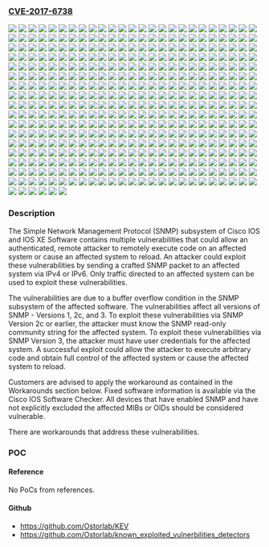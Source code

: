 ### [CVE-2017-6738](https://cve.mitre.org/cgi-bin/cvename.cgi?name=CVE-2017-6738)
![](https://img.shields.io/static/v1?label=Product&message=Cisco%20IOS%20XE%20Software&color=blue)
![](https://img.shields.io/static/v1?label=Product&message=IOS&color=blue)
![](https://img.shields.io/static/v1?label=Version&message=12.2(33)SXI%20&color=brightgreen)
![](https://img.shields.io/static/v1?label=Version&message=12.2(33)SXI1%20&color=brightgreen)
![](https://img.shields.io/static/v1?label=Version&message=12.2(50)SE%20&color=brightgreen)
![](https://img.shields.io/static/v1?label=Version&message=12.2(50)SE1%20&color=brightgreen)
![](https://img.shields.io/static/v1?label=Version&message=12.2(50)SE2%20&color=brightgreen)
![](https://img.shields.io/static/v1?label=Version&message=12.2(50)SE3%20&color=brightgreen)
![](https://img.shields.io/static/v1?label=Version&message=12.2(50)SE4%20&color=brightgreen)
![](https://img.shields.io/static/v1?label=Version&message=12.2(50)SE5%20&color=brightgreen)
![](https://img.shields.io/static/v1?label=Version&message=12.2(50)SG%20&color=brightgreen)
![](https://img.shields.io/static/v1?label=Version&message=12.2(50)SG1%20&color=brightgreen)
![](https://img.shields.io/static/v1?label=Version&message=12.2(50)SG2%20&color=brightgreen)
![](https://img.shields.io/static/v1?label=Version&message=12.2(50)SG3%20&color=brightgreen)
![](https://img.shields.io/static/v1?label=Version&message=12.2(50)SG4%20&color=brightgreen)
![](https://img.shields.io/static/v1?label=Version&message=12.2(50)SG5%20&color=brightgreen)
![](https://img.shields.io/static/v1?label=Version&message=12.2(50)SG6%20&color=brightgreen)
![](https://img.shields.io/static/v1?label=Version&message=12.2(50)SG7%20&color=brightgreen)
![](https://img.shields.io/static/v1?label=Version&message=12.2(50)SG8%20&color=brightgreen)
![](https://img.shields.io/static/v1?label=Version&message=12.2(50)SQ%20&color=brightgreen)
![](https://img.shields.io/static/v1?label=Version&message=12.2(50)SQ1%20&color=brightgreen)
![](https://img.shields.io/static/v1?label=Version&message=12.2(50)SQ2%20&color=brightgreen)
![](https://img.shields.io/static/v1?label=Version&message=12.2(50)SQ3%20&color=brightgreen)
![](https://img.shields.io/static/v1?label=Version&message=12.2(50)SQ4%20&color=brightgreen)
![](https://img.shields.io/static/v1?label=Version&message=12.2(50)SQ5%20&color=brightgreen)
![](https://img.shields.io/static/v1?label=Version&message=12.2(50)SQ6%20&color=brightgreen)
![](https://img.shields.io/static/v1?label=Version&message=12.2(50)SQ7%20&color=brightgreen)
![](https://img.shields.io/static/v1?label=Version&message=12.2(52)EX%20&color=brightgreen)
![](https://img.shields.io/static/v1?label=Version&message=12.2(52)EX1%20&color=brightgreen)
![](https://img.shields.io/static/v1?label=Version&message=12.2(52)EY%20&color=brightgreen)
![](https://img.shields.io/static/v1?label=Version&message=12.2(52)EY1%20&color=brightgreen)
![](https://img.shields.io/static/v1?label=Version&message=12.2(52)EY1b%20&color=brightgreen)
![](https://img.shields.io/static/v1?label=Version&message=12.2(52)EY1c%20&color=brightgreen)
![](https://img.shields.io/static/v1?label=Version&message=12.2(52)EY2%20&color=brightgreen)
![](https://img.shields.io/static/v1?label=Version&message=12.2(52)EY2a%20&color=brightgreen)
![](https://img.shields.io/static/v1?label=Version&message=12.2(52)EY3%20&color=brightgreen)
![](https://img.shields.io/static/v1?label=Version&message=12.2(52)EY3a%20&color=brightgreen)
![](https://img.shields.io/static/v1?label=Version&message=12.2(52)EY4%20&color=brightgreen)
![](https://img.shields.io/static/v1?label=Version&message=12.2(52)SE%20&color=brightgreen)
![](https://img.shields.io/static/v1?label=Version&message=12.2(52)SE1%20&color=brightgreen)
![](https://img.shields.io/static/v1?label=Version&message=12.2(52)SG%20&color=brightgreen)
![](https://img.shields.io/static/v1?label=Version&message=12.2(52)XO%20&color=brightgreen)
![](https://img.shields.io/static/v1?label=Version&message=12.2(53)EX%20&color=brightgreen)
![](https://img.shields.io/static/v1?label=Version&message=12.2(53)EY%20&color=brightgreen)
![](https://img.shields.io/static/v1?label=Version&message=12.2(53)EZ%20&color=brightgreen)
![](https://img.shields.io/static/v1?label=Version&message=12.2(53)SE%20&color=brightgreen)
![](https://img.shields.io/static/v1?label=Version&message=12.2(53)SE1%20&color=brightgreen)
![](https://img.shields.io/static/v1?label=Version&message=12.2(53)SE2%20&color=brightgreen)
![](https://img.shields.io/static/v1?label=Version&message=12.2(53)SG%20&color=brightgreen)
![](https://img.shields.io/static/v1?label=Version&message=12.2(53)SG1%20&color=brightgreen)
![](https://img.shields.io/static/v1?label=Version&message=12.2(53)SG10%20&color=brightgreen)
![](https://img.shields.io/static/v1?label=Version&message=12.2(53)SG11%20&color=brightgreen)
![](https://img.shields.io/static/v1?label=Version&message=12.2(53)SG2%20&color=brightgreen)
![](https://img.shields.io/static/v1?label=Version&message=12.2(53)SG3%20&color=brightgreen)
![](https://img.shields.io/static/v1?label=Version&message=12.2(53)SG4%20&color=brightgreen)
![](https://img.shields.io/static/v1?label=Version&message=12.2(53)SG5%20&color=brightgreen)
![](https://img.shields.io/static/v1?label=Version&message=12.2(53)SG6%20&color=brightgreen)
![](https://img.shields.io/static/v1?label=Version&message=12.2(53)SG7%20&color=brightgreen)
![](https://img.shields.io/static/v1?label=Version&message=12.2(53)SG8%20&color=brightgreen)
![](https://img.shields.io/static/v1?label=Version&message=12.2(53)SG9%20&color=brightgreen)
![](https://img.shields.io/static/v1?label=Version&message=12.2(54)SE%20&color=brightgreen)
![](https://img.shields.io/static/v1?label=Version&message=12.2(54)SG%20&color=brightgreen)
![](https://img.shields.io/static/v1?label=Version&message=12.2(54)SG1%20&color=brightgreen)
![](https://img.shields.io/static/v1?label=Version&message=12.2(54)WO%20&color=brightgreen)
![](https://img.shields.io/static/v1?label=Version&message=12.2(54)XO%20&color=brightgreen)
![](https://img.shields.io/static/v1?label=Version&message=12.2(55)EX%20&color=brightgreen)
![](https://img.shields.io/static/v1?label=Version&message=12.2(55)EX1%20&color=brightgreen)
![](https://img.shields.io/static/v1?label=Version&message=12.2(55)EX2%20&color=brightgreen)
![](https://img.shields.io/static/v1?label=Version&message=12.2(55)EX3%20&color=brightgreen)
![](https://img.shields.io/static/v1?label=Version&message=12.2(55)EY%20&color=brightgreen)
![](https://img.shields.io/static/v1?label=Version&message=12.2(55)EZ%20&color=brightgreen)
![](https://img.shields.io/static/v1?label=Version&message=12.2(55)SE%20&color=brightgreen)
![](https://img.shields.io/static/v1?label=Version&message=12.2(55)SE1%20&color=brightgreen)
![](https://img.shields.io/static/v1?label=Version&message=12.2(55)SE10%20&color=brightgreen)
![](https://img.shields.io/static/v1?label=Version&message=12.2(55)SE11%20&color=brightgreen)
![](https://img.shields.io/static/v1?label=Version&message=12.2(55)SE2%20&color=brightgreen)
![](https://img.shields.io/static/v1?label=Version&message=12.2(55)SE3%20&color=brightgreen)
![](https://img.shields.io/static/v1?label=Version&message=12.2(55)SE4%20&color=brightgreen)
![](https://img.shields.io/static/v1?label=Version&message=12.2(55)SE5%20&color=brightgreen)
![](https://img.shields.io/static/v1?label=Version&message=12.2(55)SE6%20&color=brightgreen)
![](https://img.shields.io/static/v1?label=Version&message=12.2(55)SE7%20&color=brightgreen)
![](https://img.shields.io/static/v1?label=Version&message=12.2(55)SE8%20&color=brightgreen)
![](https://img.shields.io/static/v1?label=Version&message=12.2(55)SE9%20&color=brightgreen)
![](https://img.shields.io/static/v1?label=Version&message=12.2(58)EX%20&color=brightgreen)
![](https://img.shields.io/static/v1?label=Version&message=12.2(58)EY%20&color=brightgreen)
![](https://img.shields.io/static/v1?label=Version&message=12.2(58)EY1%20&color=brightgreen)
![](https://img.shields.io/static/v1?label=Version&message=12.2(58)EY2%20&color=brightgreen)
![](https://img.shields.io/static/v1?label=Version&message=12.2(58)EZ%20&color=brightgreen)
![](https://img.shields.io/static/v1?label=Version&message=12.2(58)SE%20&color=brightgreen)
![](https://img.shields.io/static/v1?label=Version&message=12.2(58)SE1%20&color=brightgreen)
![](https://img.shields.io/static/v1?label=Version&message=12.2(58)SE2%20&color=brightgreen)
![](https://img.shields.io/static/v1?label=Version&message=12.2(60)EZ%20&color=brightgreen)
![](https://img.shields.io/static/v1?label=Version&message=12.2(60)EZ1%20&color=brightgreen)
![](https://img.shields.io/static/v1?label=Version&message=12.2(60)EZ10%20&color=brightgreen)
![](https://img.shields.io/static/v1?label=Version&message=12.2(60)EZ11%20&color=brightgreen)
![](https://img.shields.io/static/v1?label=Version&message=12.2(60)EZ2%20&color=brightgreen)
![](https://img.shields.io/static/v1?label=Version&message=12.2(60)EZ3%20&color=brightgreen)
![](https://img.shields.io/static/v1?label=Version&message=12.2(60)EZ4%20&color=brightgreen)
![](https://img.shields.io/static/v1?label=Version&message=12.2(60)EZ5%20&color=brightgreen)
![](https://img.shields.io/static/v1?label=Version&message=12.2(60)EZ6%20&color=brightgreen)
![](https://img.shields.io/static/v1?label=Version&message=12.2(60)EZ7%20&color=brightgreen)
![](https://img.shields.io/static/v1?label=Version&message=12.2(60)EZ8%20&color=brightgreen)
![](https://img.shields.io/static/v1?label=Version&message=12.2(60)EZ9%20&color=brightgreen)
![](https://img.shields.io/static/v1?label=Version&message=15.0(1)EX%20&color=brightgreen)
![](https://img.shields.io/static/v1?label=Version&message=15.0(1)EY%20&color=brightgreen)
![](https://img.shields.io/static/v1?label=Version&message=15.0(1)EY1%20&color=brightgreen)
![](https://img.shields.io/static/v1?label=Version&message=15.0(1)EY2%20&color=brightgreen)
![](https://img.shields.io/static/v1?label=Version&message=15.0(1)SE%20&color=brightgreen)
![](https://img.shields.io/static/v1?label=Version&message=15.0(1)SE1%20&color=brightgreen)
![](https://img.shields.io/static/v1?label=Version&message=15.0(1)SE2%20&color=brightgreen)
![](https://img.shields.io/static/v1?label=Version&message=15.0(1)SE3%20&color=brightgreen)
![](https://img.shields.io/static/v1?label=Version&message=15.0(1)XO%20&color=brightgreen)
![](https://img.shields.io/static/v1?label=Version&message=15.0(1)XO1%20&color=brightgreen)
![](https://img.shields.io/static/v1?label=Version&message=15.0(2)EA%20&color=brightgreen)
![](https://img.shields.io/static/v1?label=Version&message=15.0(2)EA1%20&color=brightgreen)
![](https://img.shields.io/static/v1?label=Version&message=15.0(2)EJ%20&color=brightgreen)
![](https://img.shields.io/static/v1?label=Version&message=15.0(2)EJ1%20&color=brightgreen)
![](https://img.shields.io/static/v1?label=Version&message=15.0(2)EK%20&color=brightgreen)
![](https://img.shields.io/static/v1?label=Version&message=15.0(2)EK1%20&color=brightgreen)
![](https://img.shields.io/static/v1?label=Version&message=15.0(2)EX%20&color=brightgreen)
![](https://img.shields.io/static/v1?label=Version&message=15.0(2)EX1%20&color=brightgreen)
![](https://img.shields.io/static/v1?label=Version&message=15.0(2)EX10%20&color=brightgreen)
![](https://img.shields.io/static/v1?label=Version&message=15.0(2)EX11%20&color=brightgreen)
![](https://img.shields.io/static/v1?label=Version&message=15.0(2)EX12%20&color=brightgreen)
![](https://img.shields.io/static/v1?label=Version&message=15.0(2)EX13%20&color=brightgreen)
![](https://img.shields.io/static/v1?label=Version&message=15.0(2)EX2%20&color=brightgreen)
![](https://img.shields.io/static/v1?label=Version&message=15.0(2)EX3%20&color=brightgreen)
![](https://img.shields.io/static/v1?label=Version&message=15.0(2)EX4%20&color=brightgreen)
![](https://img.shields.io/static/v1?label=Version&message=15.0(2)EX5%20&color=brightgreen)
![](https://img.shields.io/static/v1?label=Version&message=15.0(2)EX8%20&color=brightgreen)
![](https://img.shields.io/static/v1?label=Version&message=15.0(2)EY%20&color=brightgreen)
![](https://img.shields.io/static/v1?label=Version&message=15.0(2)EY1%20&color=brightgreen)
![](https://img.shields.io/static/v1?label=Version&message=15.0(2)EY2%20&color=brightgreen)
![](https://img.shields.io/static/v1?label=Version&message=15.0(2)EY3%20&color=brightgreen)
![](https://img.shields.io/static/v1?label=Version&message=15.0(2)EZ%20&color=brightgreen)
![](https://img.shields.io/static/v1?label=Version&message=15.0(2)SE%20&color=brightgreen)
![](https://img.shields.io/static/v1?label=Version&message=15.0(2)SE1%20&color=brightgreen)
![](https://img.shields.io/static/v1?label=Version&message=15.0(2)SE10%20&color=brightgreen)
![](https://img.shields.io/static/v1?label=Version&message=15.0(2)SE10a%20&color=brightgreen)
![](https://img.shields.io/static/v1?label=Version&message=15.0(2)SE2%20&color=brightgreen)
![](https://img.shields.io/static/v1?label=Version&message=15.0(2)SE3%20&color=brightgreen)
![](https://img.shields.io/static/v1?label=Version&message=15.0(2)SE4%20&color=brightgreen)
![](https://img.shields.io/static/v1?label=Version&message=15.0(2)SE5%20&color=brightgreen)
![](https://img.shields.io/static/v1?label=Version&message=15.0(2)SE6%20&color=brightgreen)
![](https://img.shields.io/static/v1?label=Version&message=15.0(2)SE7%20&color=brightgreen)
![](https://img.shields.io/static/v1?label=Version&message=15.0(2)SE8%20&color=brightgreen)
![](https://img.shields.io/static/v1?label=Version&message=15.0(2)SE9%20&color=brightgreen)
![](https://img.shields.io/static/v1?label=Version&message=15.0(2)SG%20&color=brightgreen)
![](https://img.shields.io/static/v1?label=Version&message=15.0(2)SG1%20&color=brightgreen)
![](https://img.shields.io/static/v1?label=Version&message=15.0(2)SG10%20&color=brightgreen)
![](https://img.shields.io/static/v1?label=Version&message=15.0(2)SG11%20&color=brightgreen)
![](https://img.shields.io/static/v1?label=Version&message=15.0(2)SG11a%20&color=brightgreen)
![](https://img.shields.io/static/v1?label=Version&message=15.0(2)SG2%20&color=brightgreen)
![](https://img.shields.io/static/v1?label=Version&message=15.0(2)SG3%20&color=brightgreen)
![](https://img.shields.io/static/v1?label=Version&message=15.0(2)SG4%20&color=brightgreen)
![](https://img.shields.io/static/v1?label=Version&message=15.0(2)SG5%20&color=brightgreen)
![](https://img.shields.io/static/v1?label=Version&message=15.0(2)SG6%20&color=brightgreen)
![](https://img.shields.io/static/v1?label=Version&message=15.0(2)SG7%20&color=brightgreen)
![](https://img.shields.io/static/v1?label=Version&message=15.0(2)SG8%20&color=brightgreen)
![](https://img.shields.io/static/v1?label=Version&message=15.0(2)SG9%20&color=brightgreen)
![](https://img.shields.io/static/v1?label=Version&message=15.0(2)SQD%20&color=brightgreen)
![](https://img.shields.io/static/v1?label=Version&message=15.0(2)SQD1%20&color=brightgreen)
![](https://img.shields.io/static/v1?label=Version&message=15.0(2)SQD2%20&color=brightgreen)
![](https://img.shields.io/static/v1?label=Version&message=15.0(2)SQD3%20&color=brightgreen)
![](https://img.shields.io/static/v1?label=Version&message=15.0(2)SQD4%20&color=brightgreen)
![](https://img.shields.io/static/v1?label=Version&message=15.0(2)SQD5%20&color=brightgreen)
![](https://img.shields.io/static/v1?label=Version&message=15.0(2)SQD6%20&color=brightgreen)
![](https://img.shields.io/static/v1?label=Version&message=15.0(2)XO%20&color=brightgreen)
![](https://img.shields.io/static/v1?label=Version&message=15.0(2a)EX5%20&color=brightgreen)
![](https://img.shields.io/static/v1?label=Version&message=15.1(1)SG%20&color=brightgreen)
![](https://img.shields.io/static/v1?label=Version&message=15.1(1)SG1%20&color=brightgreen)
![](https://img.shields.io/static/v1?label=Version&message=15.1(1)SG2%20&color=brightgreen)
![](https://img.shields.io/static/v1?label=Version&message=15.1(2)SG%20&color=brightgreen)
![](https://img.shields.io/static/v1?label=Version&message=15.1(2)SG1%20&color=brightgreen)
![](https://img.shields.io/static/v1?label=Version&message=15.1(2)SG2%20&color=brightgreen)
![](https://img.shields.io/static/v1?label=Version&message=15.1(2)SG3%20&color=brightgreen)
![](https://img.shields.io/static/v1?label=Version&message=15.1(2)SG4%20&color=brightgreen)
![](https://img.shields.io/static/v1?label=Version&message=15.1(2)SG5%20&color=brightgreen)
![](https://img.shields.io/static/v1?label=Version&message=15.1(2)SG6%20&color=brightgreen)
![](https://img.shields.io/static/v1?label=Version&message=15.1(2)SG7%20&color=brightgreen)
![](https://img.shields.io/static/v1?label=Version&message=15.1(2)SG8%20&color=brightgreen)
![](https://img.shields.io/static/v1?label=Version&message=15.2(1)E%20&color=brightgreen)
![](https://img.shields.io/static/v1?label=Version&message=15.2(1)E1%20&color=brightgreen)
![](https://img.shields.io/static/v1?label=Version&message=15.2(1)E2%20&color=brightgreen)
![](https://img.shields.io/static/v1?label=Version&message=15.2(1)E3%20&color=brightgreen)
![](https://img.shields.io/static/v1?label=Version&message=15.2(1)EY%20&color=brightgreen)
![](https://img.shields.io/static/v1?label=Version&message=15.2(1)SY%20&color=brightgreen)
![](https://img.shields.io/static/v1?label=Version&message=15.2(1)SY0a%20&color=brightgreen)
![](https://img.shields.io/static/v1?label=Version&message=15.2(1)SY1%20&color=brightgreen)
![](https://img.shields.io/static/v1?label=Version&message=15.2(1)SY1a%20&color=brightgreen)
![](https://img.shields.io/static/v1?label=Version&message=15.2(1)SY2%20&color=brightgreen)
![](https://img.shields.io/static/v1?label=Version&message=15.2(1)SY3%20&color=brightgreen)
![](https://img.shields.io/static/v1?label=Version&message=15.2(1)SY4%20&color=brightgreen)
![](https://img.shields.io/static/v1?label=Version&message=15.2(2)E%20&color=brightgreen)
![](https://img.shields.io/static/v1?label=Version&message=15.2(2)E1%20&color=brightgreen)
![](https://img.shields.io/static/v1?label=Version&message=15.2(2)E2%20&color=brightgreen)
![](https://img.shields.io/static/v1?label=Version&message=15.2(2)E3%20&color=brightgreen)
![](https://img.shields.io/static/v1?label=Version&message=15.2(2)E4%20&color=brightgreen)
![](https://img.shields.io/static/v1?label=Version&message=15.2(2)E5%20&color=brightgreen)
![](https://img.shields.io/static/v1?label=Version&message=15.2(2)E5a%20&color=brightgreen)
![](https://img.shields.io/static/v1?label=Version&message=15.2(2)E5b%20&color=brightgreen)
![](https://img.shields.io/static/v1?label=Version&message=15.2(2)E6%20&color=brightgreen)
![](https://img.shields.io/static/v1?label=Version&message=15.2(2)EA%20&color=brightgreen)
![](https://img.shields.io/static/v1?label=Version&message=15.2(2)EA1%20&color=brightgreen)
![](https://img.shields.io/static/v1?label=Version&message=15.2(2)EA2%20&color=brightgreen)
![](https://img.shields.io/static/v1?label=Version&message=15.2(2)EA3%20&color=brightgreen)
![](https://img.shields.io/static/v1?label=Version&message=15.2(2)EB%20&color=brightgreen)
![](https://img.shields.io/static/v1?label=Version&message=15.2(2)EB1%20&color=brightgreen)
![](https://img.shields.io/static/v1?label=Version&message=15.2(2)EB2%20&color=brightgreen)
![](https://img.shields.io/static/v1?label=Version&message=15.2(2)GC%20&color=brightgreen)
![](https://img.shields.io/static/v1?label=Version&message=15.2(2)SY%20&color=brightgreen)
![](https://img.shields.io/static/v1?label=Version&message=15.2(2)SY1%20&color=brightgreen)
![](https://img.shields.io/static/v1?label=Version&message=15.2(2)SY2%20&color=brightgreen)
![](https://img.shields.io/static/v1?label=Version&message=15.2(2a)E1%20&color=brightgreen)
![](https://img.shields.io/static/v1?label=Version&message=15.2(2a)E2%20&color=brightgreen)
![](https://img.shields.io/static/v1?label=Version&message=15.2(3)E%20&color=brightgreen)
![](https://img.shields.io/static/v1?label=Version&message=15.2(3)E1%20&color=brightgreen)
![](https://img.shields.io/static/v1?label=Version&message=15.2(3)E2%20&color=brightgreen)
![](https://img.shields.io/static/v1?label=Version&message=15.2(3)E3%20&color=brightgreen)
![](https://img.shields.io/static/v1?label=Version&message=15.2(3)E4%20&color=brightgreen)
![](https://img.shields.io/static/v1?label=Version&message=15.2(3)EA%20&color=brightgreen)
![](https://img.shields.io/static/v1?label=Version&message=15.2(3)GC%20&color=brightgreen)
![](https://img.shields.io/static/v1?label=Version&message=15.2(3)GC1%20&color=brightgreen)
![](https://img.shields.io/static/v1?label=Version&message=15.2(3a)E%20&color=brightgreen)
![](https://img.shields.io/static/v1?label=Version&message=15.2(4)E%20&color=brightgreen)
![](https://img.shields.io/static/v1?label=Version&message=15.2(4)E1%20&color=brightgreen)
![](https://img.shields.io/static/v1?label=Version&message=15.2(4)E2%20&color=brightgreen)
![](https://img.shields.io/static/v1?label=Version&message=15.2(4)E3%20&color=brightgreen)
![](https://img.shields.io/static/v1?label=Version&message=15.2(4)E4%20&color=brightgreen)
![](https://img.shields.io/static/v1?label=Version&message=15.2(4)EA%20&color=brightgreen)
![](https://img.shields.io/static/v1?label=Version&message=15.2(4)EA1%20&color=brightgreen)
![](https://img.shields.io/static/v1?label=Version&message=15.2(4)EA3%20&color=brightgreen)
![](https://img.shields.io/static/v1?label=Version&message=15.2(4)EA4%20&color=brightgreen)
![](https://img.shields.io/static/v1?label=Version&message=15.2(4)EA5%20&color=brightgreen)
![](https://img.shields.io/static/v1?label=Version&message=15.2(4)EC1%20&color=brightgreen)
![](https://img.shields.io/static/v1?label=Version&message=15.2(4)EC2%20&color=brightgreen)
![](https://img.shields.io/static/v1?label=Version&message=15.2(4)GC%20&color=brightgreen)
![](https://img.shields.io/static/v1?label=Version&message=15.2(4)GC2%20&color=brightgreen)
![](https://img.shields.io/static/v1?label=Version&message=15.2(4)GC3%20&color=brightgreen)
![](https://img.shields.io/static/v1?label=Version&message=15.2(4)JAZ1%20&color=brightgreen)
![](https://img.shields.io/static/v1?label=Version&message=15.2(4)JN%20&color=brightgreen)
![](https://img.shields.io/static/v1?label=Version&message=15.2(4)M%20&color=brightgreen)
![](https://img.shields.io/static/v1?label=Version&message=15.2(4)M1%20&color=brightgreen)
![](https://img.shields.io/static/v1?label=Version&message=15.2(4)M10%20&color=brightgreen)
![](https://img.shields.io/static/v1?label=Version&message=15.2(4)M11%20&color=brightgreen)
![](https://img.shields.io/static/v1?label=Version&message=15.2(4)M2%20&color=brightgreen)
![](https://img.shields.io/static/v1?label=Version&message=15.2(4)M3%20&color=brightgreen)
![](https://img.shields.io/static/v1?label=Version&message=15.2(4)M4%20&color=brightgreen)
![](https://img.shields.io/static/v1?label=Version&message=15.2(4)M5%20&color=brightgreen)
![](https://img.shields.io/static/v1?label=Version&message=15.2(4)M6%20&color=brightgreen)
![](https://img.shields.io/static/v1?label=Version&message=15.2(4)M6a%20&color=brightgreen)
![](https://img.shields.io/static/v1?label=Version&message=15.2(4)M7%20&color=brightgreen)
![](https://img.shields.io/static/v1?label=Version&message=15.2(4)M8%20&color=brightgreen)
![](https://img.shields.io/static/v1?label=Version&message=15.2(4)M9%20&color=brightgreen)
![](https://img.shields.io/static/v1?label=Version&message=15.2(5)E%20&color=brightgreen)
![](https://img.shields.io/static/v1?label=Version&message=15.2(5)E1%20&color=brightgreen)
![](https://img.shields.io/static/v1?label=Version&message=15.2(5)E2%20&color=brightgreen)
![](https://img.shields.io/static/v1?label=Version&message=15.2(5)EA%20&color=brightgreen)
![](https://img.shields.io/static/v1?label=Version&message=15.2(5)EX%20&color=brightgreen)
![](https://img.shields.io/static/v1?label=Version&message=15.2(5a)E%20&color=brightgreen)
![](https://img.shields.io/static/v1?label=Version&message=15.2(5a)E1%20&color=brightgreen)
![](https://img.shields.io/static/v1?label=Version&message=15.2(5b)E%20&color=brightgreen)
![](https://img.shields.io/static/v1?label=Version&message=15.2(5c)E%20&color=brightgreen)
![](https://img.shields.io/static/v1?label=Version&message=15.3(1)SY%20&color=brightgreen)
![](https://img.shields.io/static/v1?label=Version&message=15.3(1)SY1%20&color=brightgreen)
![](https://img.shields.io/static/v1?label=Version&message=15.3(1)SY2%20&color=brightgreen)
![](https://img.shields.io/static/v1?label=Version&message=15.3(1)T%20&color=brightgreen)
![](https://img.shields.io/static/v1?label=Version&message=15.3(1)T1%20&color=brightgreen)
![](https://img.shields.io/static/v1?label=Version&message=15.3(1)T2%20&color=brightgreen)
![](https://img.shields.io/static/v1?label=Version&message=15.3(1)T3%20&color=brightgreen)
![](https://img.shields.io/static/v1?label=Version&message=15.3(1)T4%20&color=brightgreen)
![](https://img.shields.io/static/v1?label=Version&message=15.3(2)T%20&color=brightgreen)
![](https://img.shields.io/static/v1?label=Version&message=15.3(2)T1%20&color=brightgreen)
![](https://img.shields.io/static/v1?label=Version&message=15.3(2)T2%20&color=brightgreen)
![](https://img.shields.io/static/v1?label=Version&message=15.3(2)T3%20&color=brightgreen)
![](https://img.shields.io/static/v1?label=Version&message=15.3(2)T4%20&color=brightgreen)
![](https://img.shields.io/static/v1?label=Version&message=15.3(3)JAA1%20&color=brightgreen)
![](https://img.shields.io/static/v1?label=Version&message=15.3(3)JPC5%20&color=brightgreen)
![](https://img.shields.io/static/v1?label=Version&message=15.3(3)JPR1%20&color=brightgreen)
![](https://img.shields.io/static/v1?label=Version&message=15.3(3)M%20&color=brightgreen)
![](https://img.shields.io/static/v1?label=Version&message=15.3(3)M1%20&color=brightgreen)
![](https://img.shields.io/static/v1?label=Version&message=15.3(3)M2%20&color=brightgreen)
![](https://img.shields.io/static/v1?label=Version&message=15.3(3)M3%20&color=brightgreen)
![](https://img.shields.io/static/v1?label=Version&message=15.3(3)M4%20&color=brightgreen)
![](https://img.shields.io/static/v1?label=Version&message=15.3(3)M5%20&color=brightgreen)
![](https://img.shields.io/static/v1?label=Version&message=15.3(3)M6%20&color=brightgreen)
![](https://img.shields.io/static/v1?label=Version&message=15.3(3)M7%20&color=brightgreen)
![](https://img.shields.io/static/v1?label=Version&message=15.3(3)M8%20&color=brightgreen)
![](https://img.shields.io/static/v1?label=Version&message=15.3(3)M8a%20&color=brightgreen)
![](https://img.shields.io/static/v1?label=Version&message=15.3(3)M9%20&color=brightgreen)
![](https://img.shields.io/static/v1?label=Version&message=15.4(1)CG%20&color=brightgreen)
![](https://img.shields.io/static/v1?label=Version&message=15.4(1)CG1%20&color=brightgreen)
![](https://img.shields.io/static/v1?label=Version&message=15.4(1)SY%20&color=brightgreen)
![](https://img.shields.io/static/v1?label=Version&message=15.4(1)SY1%20&color=brightgreen)
![](https://img.shields.io/static/v1?label=Version&message=15.4(1)SY2%20&color=brightgreen)
![](https://img.shields.io/static/v1?label=Version&message=15.4(1)T%20&color=brightgreen)
![](https://img.shields.io/static/v1?label=Version&message=15.4(1)T1%20&color=brightgreen)
![](https://img.shields.io/static/v1?label=Version&message=15.4(1)T2%20&color=brightgreen)
![](https://img.shields.io/static/v1?label=Version&message=15.4(1)T3%20&color=brightgreen)
![](https://img.shields.io/static/v1?label=Version&message=15.4(1)T4%20&color=brightgreen)
![](https://img.shields.io/static/v1?label=Version&message=15.4(2)CG%20&color=brightgreen)
![](https://img.shields.io/static/v1?label=Version&message=15.4(2)T%20&color=brightgreen)
![](https://img.shields.io/static/v1?label=Version&message=15.4(2)T1%20&color=brightgreen)
![](https://img.shields.io/static/v1?label=Version&message=15.4(2)T2%20&color=brightgreen)
![](https://img.shields.io/static/v1?label=Version&message=15.4(2)T3%20&color=brightgreen)
![](https://img.shields.io/static/v1?label=Version&message=15.4(2)T4%20&color=brightgreen)
![](https://img.shields.io/static/v1?label=Version&message=15.5(1)SY%20&color=brightgreen)
![](https://img.shields.io/static/v1?label=Version&message=15.5(1)T%20&color=brightgreen)
![](https://img.shields.io/static/v1?label=Version&message=15.5(1)T1%20&color=brightgreen)
![](https://img.shields.io/static/v1?label=Version&message=15.5(1)T2%20&color=brightgreen)
![](https://img.shields.io/static/v1?label=Version&message=15.5(1)T3%20&color=brightgreen)
![](https://img.shields.io/static/v1?label=Version&message=15.5(1)T4%20&color=brightgreen)
![](https://img.shields.io/static/v1?label=Version&message=15.5(2)T%20&color=brightgreen)
![](https://img.shields.io/static/v1?label=Version&message=15.5(2)T1%20&color=brightgreen)
![](https://img.shields.io/static/v1?label=Version&message=15.5(2)T2%20&color=brightgreen)
![](https://img.shields.io/static/v1?label=Version&message=15.5(2)T3%20&color=brightgreen)
![](https://img.shields.io/static/v1?label=Version&message=15.5(2)T4%20&color=brightgreen)
![](https://img.shields.io/static/v1?label=Version&message=15.5(3)M%20&color=brightgreen)
![](https://img.shields.io/static/v1?label=Version&message=15.5(3)M0a%20&color=brightgreen)
![](https://img.shields.io/static/v1?label=Version&message=15.5(3)M1%20&color=brightgreen)
![](https://img.shields.io/static/v1?label=Version&message=15.5(3)M2%20&color=brightgreen)
![](https://img.shields.io/static/v1?label=Version&message=15.5(3)M3%20&color=brightgreen)
![](https://img.shields.io/static/v1?label=Version&message=15.5(3)M4%20&color=brightgreen)
![](https://img.shields.io/static/v1?label=Version&message=15.5(3)M4a%20&color=brightgreen)
![](https://img.shields.io/static/v1?label=Version&message=15.5(3)M5%20&color=brightgreen)
![](https://img.shields.io/static/v1?label=Version&message=15.6(1)T%20&color=brightgreen)
![](https://img.shields.io/static/v1?label=Version&message=15.6(1)T0a%20&color=brightgreen)
![](https://img.shields.io/static/v1?label=Version&message=15.6(1)T1%20&color=brightgreen)
![](https://img.shields.io/static/v1?label=Version&message=15.6(1)T2%20&color=brightgreen)
![](https://img.shields.io/static/v1?label=Version&message=15.6(1)T3%20&color=brightgreen)
![](https://img.shields.io/static/v1?label=Version&message=15.6(2)T%20&color=brightgreen)
![](https://img.shields.io/static/v1?label=Version&message=15.6(2)T1%20&color=brightgreen)
![](https://img.shields.io/static/v1?label=Version&message=15.6(2)T2%20&color=brightgreen)
![](https://img.shields.io/static/v1?label=Version&message=15.6(3)M%20&color=brightgreen)
![](https://img.shields.io/static/v1?label=Version&message=15.6(3)M0a%20&color=brightgreen)
![](https://img.shields.io/static/v1?label=Version&message=15.6(3)M1%20&color=brightgreen)
![](https://img.shields.io/static/v1?label=Version&message=15.6(3)M1b%20&color=brightgreen)
![](https://img.shields.io/static/v1?label=Version&message=15.6(3)M2%20&color=brightgreen)
![](https://img.shields.io/static/v1?label=Version&message=15.6(3)M2a%20&color=brightgreen)
![](https://img.shields.io/static/v1?label=Version&message=16.1.1%20&color=brightgreen)
![](https://img.shields.io/static/v1?label=Version&message=16.1.2%20&color=brightgreen)
![](https://img.shields.io/static/v1?label=Version&message=16.1.3%20&color=brightgreen)
![](https://img.shields.io/static/v1?label=Version&message=16.2.1%20&color=brightgreen)
![](https://img.shields.io/static/v1?label=Version&message=16.2.2%20&color=brightgreen)
![](https://img.shields.io/static/v1?label=Version&message=16.3.1%20&color=brightgreen)
![](https://img.shields.io/static/v1?label=Version&message=16.3.1a%20&color=brightgreen)
![](https://img.shields.io/static/v1?label=Version&message=16.3.2%20&color=brightgreen)
![](https://img.shields.io/static/v1?label=Version&message=16.3.3%20&color=brightgreen)
![](https://img.shields.io/static/v1?label=Version&message=16.3.4%20&color=brightgreen)
![](https://img.shields.io/static/v1?label=Version&message=16.4.1%20&color=brightgreen)
![](https://img.shields.io/static/v1?label=Version&message=16.4.2%20&color=brightgreen)
![](https://img.shields.io/static/v1?label=Version&message=16.5.1%20&color=brightgreen)
![](https://img.shields.io/static/v1?label=Version&message=16.5.1a%20&color=brightgreen)
![](https://img.shields.io/static/v1?label=Version&message=16.5.1b%20&color=brightgreen)
![](https://img.shields.io/static/v1?label=Version&message=17.11.99SW%20&color=brightgreen)
![](https://img.shields.io/static/v1?label=Version&message=3.18.1aSP%20&color=brightgreen)
![](https://img.shields.io/static/v1?label=Version&message=3.18.2aSP%20&color=brightgreen)
![](https://img.shields.io/static/v1?label=Version&message=3.2.0SE%20&color=brightgreen)
![](https://img.shields.io/static/v1?label=Version&message=3.2.0SG%20&color=brightgreen)
![](https://img.shields.io/static/v1?label=Version&message=3.2.10SG%20&color=brightgreen)
![](https://img.shields.io/static/v1?label=Version&message=3.2.11SG%20&color=brightgreen)
![](https://img.shields.io/static/v1?label=Version&message=3.2.1SE%20&color=brightgreen)
![](https://img.shields.io/static/v1?label=Version&message=3.2.1SG%20&color=brightgreen)
![](https://img.shields.io/static/v1?label=Version&message=3.2.2SE%20&color=brightgreen)
![](https://img.shields.io/static/v1?label=Version&message=3.2.2SG%20&color=brightgreen)
![](https://img.shields.io/static/v1?label=Version&message=3.2.3SE%20&color=brightgreen)
![](https://img.shields.io/static/v1?label=Version&message=3.2.3SG%20&color=brightgreen)
![](https://img.shields.io/static/v1?label=Version&message=3.2.4SG%20&color=brightgreen)
![](https://img.shields.io/static/v1?label=Version&message=3.2.5SG%20&color=brightgreen)
![](https://img.shields.io/static/v1?label=Version&message=3.2.6SG%20&color=brightgreen)
![](https://img.shields.io/static/v1?label=Version&message=3.2.7SG%20&color=brightgreen)
![](https://img.shields.io/static/v1?label=Version&message=3.2.8SG%20&color=brightgreen)
![](https://img.shields.io/static/v1?label=Version&message=3.2.9SG%20&color=brightgreen)
![](https://img.shields.io/static/v1?label=Version&message=3.3.0SE%20&color=brightgreen)
![](https://img.shields.io/static/v1?label=Version&message=3.3.0SG%20&color=brightgreen)
![](https://img.shields.io/static/v1?label=Version&message=3.3.0SQ%20&color=brightgreen)
![](https://img.shields.io/static/v1?label=Version&message=3.3.1SE%20&color=brightgreen)
![](https://img.shields.io/static/v1?label=Version&message=3.3.1SG%20&color=brightgreen)
![](https://img.shields.io/static/v1?label=Version&message=3.3.1SQ%20&color=brightgreen)
![](https://img.shields.io/static/v1?label=Version&message=3.3.2SE%20&color=brightgreen)
![](https://img.shields.io/static/v1?label=Version&message=3.3.2SG%20&color=brightgreen)
![](https://img.shields.io/static/v1?label=Version&message=3.3.3SE%20&color=brightgreen)
![](https://img.shields.io/static/v1?label=Version&message=3.3.4SE%20&color=brightgreen)
![](https://img.shields.io/static/v1?label=Version&message=3.3.5SE%20&color=brightgreen)
![](https://img.shields.io/static/v1?label=Version&message=3.4.0SG%20&color=brightgreen)
![](https://img.shields.io/static/v1?label=Version&message=3.4.0SQ%20&color=brightgreen)
![](https://img.shields.io/static/v1?label=Version&message=3.4.1SG%20&color=brightgreen)
![](https://img.shields.io/static/v1?label=Version&message=3.4.1SQ%20&color=brightgreen)
![](https://img.shields.io/static/v1?label=Version&message=3.4.2SG%20&color=brightgreen)
![](https://img.shields.io/static/v1?label=Version&message=3.4.3SG%20&color=brightgreen)
![](https://img.shields.io/static/v1?label=Version&message=3.4.4SG%20&color=brightgreen)
![](https://img.shields.io/static/v1?label=Version&message=3.4.5SG%20&color=brightgreen)
![](https://img.shields.io/static/v1?label=Version&message=3.4.6SG%20&color=brightgreen)
![](https://img.shields.io/static/v1?label=Version&message=3.4.7SG%20&color=brightgreen)
![](https://img.shields.io/static/v1?label=Version&message=3.4.8SG%20&color=brightgreen)
![](https://img.shields.io/static/v1?label=Version&message=3.5.0E%20&color=brightgreen)
![](https://img.shields.io/static/v1?label=Version&message=3.5.0SQ%20&color=brightgreen)
![](https://img.shields.io/static/v1?label=Version&message=3.5.1E%20&color=brightgreen)
![](https://img.shields.io/static/v1?label=Version&message=3.5.1SQ%20&color=brightgreen)
![](https://img.shields.io/static/v1?label=Version&message=3.5.2E%20&color=brightgreen)
![](https://img.shields.io/static/v1?label=Version&message=3.5.2SQ%20&color=brightgreen)
![](https://img.shields.io/static/v1?label=Version&message=3.5.3E%20&color=brightgreen)
![](https://img.shields.io/static/v1?label=Version&message=3.5.3SQ%20&color=brightgreen)
![](https://img.shields.io/static/v1?label=Version&message=3.5.4SQ%20&color=brightgreen)
![](https://img.shields.io/static/v1?label=Version&message=3.5.5SQ%20&color=brightgreen)
![](https://img.shields.io/static/v1?label=Version&message=3.5.6SQ%20&color=brightgreen)
![](https://img.shields.io/static/v1?label=Version&message=3.6.0E%20&color=brightgreen)
![](https://img.shields.io/static/v1?label=Version&message=3.6.1E%20&color=brightgreen)
![](https://img.shields.io/static/v1?label=Version&message=3.6.2E%20&color=brightgreen)
![](https://img.shields.io/static/v1?label=Version&message=3.6.2aE%20&color=brightgreen)
![](https://img.shields.io/static/v1?label=Version&message=3.6.3E%20&color=brightgreen)
![](https://img.shields.io/static/v1?label=Version&message=3.6.4E%20&color=brightgreen)
![](https://img.shields.io/static/v1?label=Version&message=3.6.5E%20&color=brightgreen)
![](https://img.shields.io/static/v1?label=Version&message=3.6.5aE%20&color=brightgreen)
![](https://img.shields.io/static/v1?label=Version&message=3.6.5bE%20&color=brightgreen)
![](https://img.shields.io/static/v1?label=Version&message=3.6.6E%20&color=brightgreen)
![](https://img.shields.io/static/v1?label=Version&message=3.7.0E%20&color=brightgreen)
![](https://img.shields.io/static/v1?label=Version&message=3.7.1E%20&color=brightgreen)
![](https://img.shields.io/static/v1?label=Version&message=3.7.2E%20&color=brightgreen)
![](https://img.shields.io/static/v1?label=Version&message=3.7.3E%20&color=brightgreen)
![](https://img.shields.io/static/v1?label=Version&message=3.7.4E%20&color=brightgreen)
![](https://img.shields.io/static/v1?label=Version&message=3.7.5E%20&color=brightgreen)
![](https://img.shields.io/static/v1?label=Version&message=3.8.0E%20&color=brightgreen)
![](https://img.shields.io/static/v1?label=Version&message=3.8.1E%20&color=brightgreen)
![](https://img.shields.io/static/v1?label=Version&message=3.8.2E%20&color=brightgreen)
![](https://img.shields.io/static/v1?label=Version&message=3.8.3E%20&color=brightgreen)
![](https://img.shields.io/static/v1?label=Version&message=3.8.4E%20&color=brightgreen)
![](https://img.shields.io/static/v1?label=Version&message=3.9.0E%20&color=brightgreen)
![](https://img.shields.io/static/v1?label=Version&message=3.9.1E%20&color=brightgreen)
![](https://img.shields.io/static/v1?label=Version&message=3.9.2E%20&color=brightgreen)
![](https://img.shields.io/static/v1?label=Vulnerability&message=Improper%20Restriction%20of%20Operations%20within%20the%20Bounds%20of%20a%20Memory%20Buffer&color=brightgreen)

### Description

The Simple Network Management Protocol (SNMP) subsystem of Cisco IOS and IOS XE Software contains multiple vulnerabilities that could allow an authenticated, remote attacker to remotely execute code on an affected system or cause an affected system to reload. An attacker could exploit these vulnerabilities by sending a crafted SNMP packet to an affected system via IPv4 or IPv6. Only traffic directed to an affected system can be used to exploit these vulnerabilities. The vulnerabilities are due to a buffer overflow condition in the SNMP subsystem of the affected software. The vulnerabilities affect all versions of SNMP - Versions 1, 2c, and 3. To exploit these vulnerabilities via SNMP Version 2c or earlier, the attacker must know the SNMP read-only community string for the affected system. To exploit these vulnerabilities via SNMP Version 3, the attacker must have user credentials for the affected system. A successful exploit could allow the attacker to execute arbitrary code and obtain full control of the affected system or cause the affected system to reload. Customers are advised to apply the workaround as contained in the Workarounds section below. Fixed software information is available via the Cisco IOS Software Checker. All devices that have enabled SNMP and have not explicitly excluded the affected MIBs or OIDs should be considered vulnerable.   There are workarounds that address these vulnerabilities.

### POC

#### Reference
No PoCs from references.

#### Github
- https://github.com/Ostorlab/KEV
- https://github.com/Ostorlab/known_exploited_vulnerbilities_detectors

